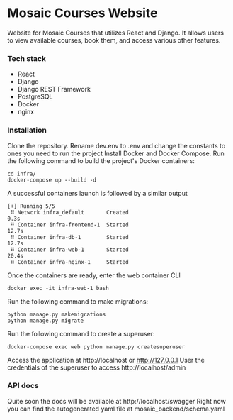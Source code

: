 # Mosaic Courses Website

Website for Mosaic Courses that utilizes React and Django. It allows users to view available courses, book them, and access various other features.

### Tech stack

- React
- Django
- Django REST Framework
- PostgreSQL
- Docker
- nginx

### Installation

Clone the repository.
Rename dev.env to .env and change the constants to ones
you need to run the project
Install Docker and Docker Compose.
Run the following command to build the project's Docker containers:

```console
cd infra/
docker-compose up --build -d
```

A successful containers launch is followed by a similar output

```
[+] Running 5/5
 ⠿ Network infra_default       Created                                                 0.3s
 ⠿ Container infra-frontend-1  Started                                                12.7s
 ⠿ Container infra-db-1        Started                                                12.7s
 ⠿ Container infra-web-1       Started                                                20.4s
 ⠿ Container infra-nginx-1     Started
```

Once the containers are ready, enter the web container CLI

```console
docker exec -it infra-web-1 bash
```

Run the following command to make migrations:

```console
python manage.py makemigrations
python manage.py migrate
```

Run the following command to create a superuser:

```console
docker-compose exec web python manage.py createsuperuser
```

Access the application at http://localhost or http://127.0.0.1
User the credentials of the superuser to access http://localhost/admin

### API docs

Quite soon the docs will be available at http://localhost/swagger
Right now you can find the autogenerated yaml file at mosaic_backend/schema.yaml
